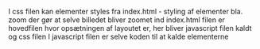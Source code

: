 I css filen kan elementer styles fra index.html - styling af elementer bla. zoom der gør at selve billedet bliver zoomet ind
index.html filen er hovedfilen hvor opsætningen af layoutet er, her bliver javascript filen kaldt og css filen
I javascript filen er selve koden til at kalde elementerne
